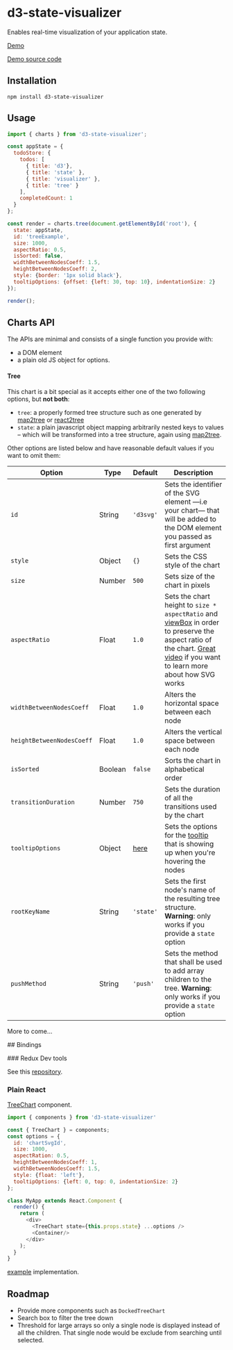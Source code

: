 d3-state-visualizer
===================
Enables real-time visualization of your application state.

[Demo](http://romseguy.github.io/d3-state-visualizer)

[Demo source code](https://github.com/romseguy/d3-state-visualizer/tree/boilerplate)

## Installation

`npm install d3-state-visualizer`

## Usage

```javascript
import { charts } from 'd3-state-visualizer';

const appState = {
  todoStore: {
    todos: [
      { title: 'd3'},
      { title: 'state' },
      { title: 'visualizer' },
      { title: 'tree' }
    ],
    completedCount: 1
  }
};

const render = charts.tree(document.getElementById('root'), {
  state: appState,
  id: 'treeExample',
  size: 1000,
  aspectRatio: 0.5,
  isSorted: false,
  widthBetweenNodesCoeff: 1.5,
  heightBetweenNodesCoeff: 2,
  style: {border: '1px solid black'},
  tooltipOptions: {offset: {left: 30, top: 10}, indentationSize: 2}
});

render();
```
## Charts API

The APIs are minimal and consists of a single function you provide with:
- a DOM element
- a plain old JS object for options.

#### Tree

 This chart is a bit special as it accepts either one of the two following options, but **not both**:
 
- `tree`: a properly formed tree structure such as one generated by [map2tree](https://github.com/romseguy/map2tree) or [react2tree](https://github.com/romseguy/react2tree)
- `state`: a plain javascript object mapping arbitrarily nested keys to values – which will be transformed into a tree structure, again using [map2tree](https://github.com/romseguy/map2tree).

Other options are listed below and have reasonable default values if you want to omit them:

Option                    | Type     | Default     | Description
--------------------------|----------|-------------|-------------------------------------------------------------------------
`id`                      | String   | `'d3svg'`   | Sets the identifier of the SVG element —i.e your chart— that will be added to the DOM element you passed as first argument
`style`                   | Object   | `{}`        | Sets the CSS style of the chart
`size`                    | Number   | `500`       | Sets size of the chart in pixels
`aspectRatio`             | Float    | `1.0`       | Sets the chart height to `size * aspectRatio` and [viewBox](https://developer.mozilla.org/en-US/docs/Web/SVG/Attribute/viewBox) in order to preserve the aspect ratio of the chart. [Great video](https://www.youtube.com/watch?v=FCOeMy7HrBc) if you want to learn more about how SVG works
`widthBetweenNodesCoeff`  | Float    | `1.0`       | Alters the horizontal space between each node
`heightBetweenNodesCoeff` | Float    | `1.0`       | Alters the vertical space between each node
`isSorted`                | Boolean  | `false`     | Sorts the chart in alphabetical order
`transitionDuration`      | Number   | `750`       | Sets the duration of all the transitions used by the chart
`tooltipOptions`          | Object   | [here](https://github.com/romseguy/d3tooltip) | Sets the options for the [tooltip](https://github.com/romseguy/d3tooltip) that is showing up when you're hovering the nodes
`rootKeyName`             | String   | `'state'`   | Sets the first node's name of the resulting tree structure. **Warning**: only works if you provide a `state` option
`pushMethod`              | String   | `'push'`    | Sets the method that shall be used to add array children to the tree. **Warning**: only works if you provide a `state` option

More to come...

## Bindings

### Redux Dev tools

See this [repository](https://github.com/romseguy/redux-devtools-chart-monitor).

### Plain React

[TreeChart](https://github.com/romseguy/d3-state-visualizer/blob/master/src/components/TreeChart.js) component.

```javascript
import { components } from 'd3-state-visualizer'

const { TreeChart } = components;
const options = {
  id: 'chartSvgId',
  size: 1000,
  aspectRation: 0.5,
  heightBetweenNodesCoeff: 1,
  widthBetweenNodesCoeff: 1.5,
  style: {float: 'left'},
  tooltipOptions: {left: 0, top: 0, indentationSize: 2}
};

class MyApp extends React.Component {
  render() {
    return (
      <div>
        <TreeChart state={this.props.state} ...options />
        <Container/>
      </div>
    );
  }
}
```

[example](https://github.com/romseguy/d3-state-visualizer/tree/master/examples/react-tree) implementation.

## Roadmap

* Provide more components such as `DockedTreeChart`
* Search box to filter the tree down
* Threshold for large arrays so only a single node is displayed instead of all the children. That single node would be exclude from searching until selected.
